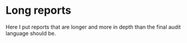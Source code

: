 # Long reports

Here I put reports that are longer and more in depth than the final audit language should be.
